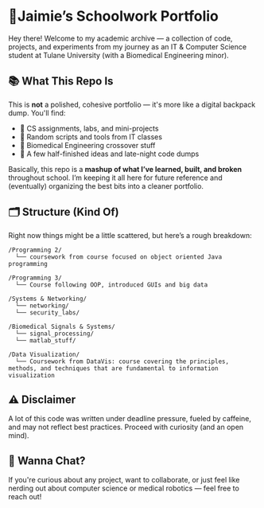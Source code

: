 # 🎒Jaimie’s Schoolwork Portfolio

Hey there! Welcome to my academic archive — a collection of code, projects, and experiments from my journey as an IT & Computer Science student at Tulane University (with a Biomedical Engineering minor).

## 📚 What This Repo Is

This is **not** a polished, cohesive portfolio — it's more like a digital backpack dump. You'll find:

- 🧠 CS assignments, labs, and mini-projects  
- 🔧 Random scripts and tools from IT classes  
- 🧬 Biomedical Engineering crossover stuff  
- 🧪 A few half-finished ideas and late-night code dumps  

Basically, this repo is a **mashup of what I’ve learned, built, and broken** throughout school. I’m keeping it all here for future reference and (eventually) organizing the best bits into a cleaner portfolio.

## 🗂 Structure (Kind Of)

Right now things might be a little scattered, but here’s a rough breakdown:
```
/Programming 2/
  └── coursework from course focused on object oriented Java programming
  
/Programming 3/
  └── Course following OOP, introduced GUIs and big data

/Systems & Networking/
  └── networking/
  └── security_labs/

/Biomedical Signals & Systems/
  └── signal_processing/
  └── matlab_stuff/

/Data Visualization/
  └── Coursework from DataVis: course covering the principles, methods, and techniques that are fundamental to information visualization
```

## ⚠️ Disclaimer

A lot of this code was written under deadline pressure, fueled by caffeine, and may not reflect best practices. Proceed with curiosity (and an open mind).

## 💬 Wanna Chat?

If you're curious about any project, want to collaborate, or just feel like nerding out about computer science or medical robotics — feel free to reach out!
